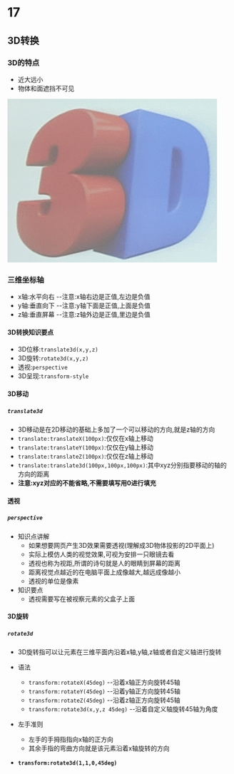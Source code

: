 # 17
## 3D转换
### 3D的特点
+ 近大远小
+ 物体和面遮挡不可见

![](../img/3d.png)

### 三维坐标轴
+ x轴:水平向右 --注意:x轴右边是正值,左边是负值
+ y轴:垂直向下 --注意:y轴下面是正值,上面是负值
+ z轴:垂直屏幕 --注意:z轴外边是正值,里边是负值

#### 3D转换知识要点
+ 3D位移:`translate3d(x,y,z)`
+ 3D旋转:`rotate3d(x,y,z)`
+ 透视:`perspective`
+ 3D呈现:`transform-style`
#### 3D移动
##### `translate3d`
+ 3D移动是在2D移动的基础上多加了一个可以移动的方向,就是z轴的方向
+ `translate:translateX(100px)`:仅仅在x轴上移动
+ `translate:translateY(100px)`:仅仅在y轴上移动
+ `translate:translateZ(100px)`:仅仅在z轴上移动
+ `translate:translate3d(100px,100px,100px)`:其中xyz分别指要移动的轴的方向的距离
+ **注意:xyz对应的不能省略,不需要填写用0进行填充**

#### 透视
##### `perspective`
+ 知识点讲解
    + 如果想要网页产生3D效果需要透视(理解成3D物体投影的2D平面上)
    + 实际上模仿人类的视觉效果,可视为安排一只眼镜去看
    + 透视也称为视距,所谓的诗句就是人的眼睛到屏幕的距离
    + 距离视觉点越近的在电脑平面上成像越大,越远成像越小
    + 透视的单位是像素
+ 知识要点
    + 透视需要写在被视察元素的父盒子上面

#### 3D旋转
##### `rotate3d`
+ 3D旋转指可以让元素在三维平面内沿着x轴,y轴,z轴或者自定义轴进行旋转
+ 语法
    + `transform:rotateX(45deg)` --沿着x轴正方向旋转45轴
    + `transform:rotateY(45deg)` --沿着y轴正方向旋转45轴
    + `transform:rotateZ(45deg)` --沿着z轴正方向旋转45轴
    + `transform:rotate3d(x,y,z 45deg)` --沿着自定义轴旋转45轴为角度
+ 左手准则
    + 左手的手拇指指向x轴的正方向
    + 其余手指的弯曲方向就是该元素沿着x轴旋转的方向

+ **`transform:rotate3d(1,1,0,45deg)`**
    
